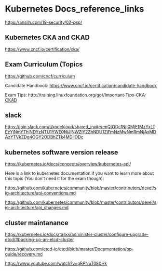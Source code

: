 # Kubernetes Docs_reference_links
https://ansilh.com/18-security/02-psp/

## Kubernetes CKA and CKAD ##
https://www.cncf.io/certification/cka/

## Exam Curriculum (Topics ##
https://github.com/cncf/curriculum

Candidate Handbook: https://www.cncf.io/certification/candidate-handbook

Exam Tips: http://training.linuxfoundation.org/go//Important-Tips-CKA-CKAD

##   slack ##
https://join.slack.com/t/kodekloud/shared_invite/enQtODc1NjI0MjE1MzYxLTEzYjNmYThlNDYzNTU1YWE0NjJjNWZjY2ZhNDU1ZjFmNzMwNmRmNjAxMDAzYTVkZDg4OGY2ODBhZTk4MDliODc

## kubernetes software version release ##
https://kubernetes.io/docs/concepts/overview/kubernetes-api/

Here is a link to kubernetes documentation if you want to learn more about this topic (You don't need it for the exam though):

https://github.com/kubernetes/community/blob/master/contributors/devel/sig-architecture/api-conventions.md

https://github.com/kubernetes/community/blob/master/contributors/devel/sig-architecture/api_changes.md

## cluster maintanance ##
https://kubernetes.io/docs/tasks/administer-cluster/configure-upgrade-etcd/#backing-up-an-etcd-cluster

https://github.com/etcd-io/etcd/blob/master/Documentation/op-guide/recovery.md


https://www.youtube.com/watch?v=qRPNuT080Hk


